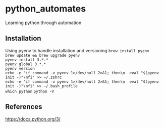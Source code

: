 # python_automates

Learning python through automation

## Installation

Using pyenv to handle installation and versioning
`brew install pyenv`\
`brew update && brew upgrade pyenv`\
`pyenv install 3.*.*`\
`pyenv global 3.*.*`\
`pyenv version`\
`echo -e 'if command -v pyenv 1>/dev/null 2>&1; then\n  eval "$(pyenv init -)"\nfi' >> ~/.zshrc`\
`echo -e 'if command -v pyenv 1>/dev/null 2>&1; then\n  eval "$(pyenv init -)"\nfi' >> ~/.bash_profile`\
`which python`
`python -V`

## References

<https://docs.python.org/3/>
